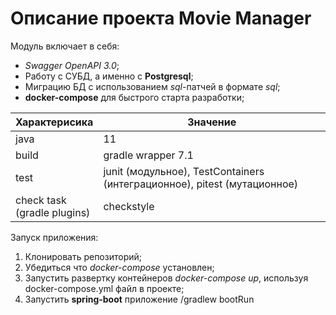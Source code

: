 # Описание проекта Movie Manager

Модуль включает в себя:
* *Swagger OpenAPI 3.0*;
* Работу с СУБД, а именно с **Postgresql**;
* Миграцию БД с использованием *sql*-патчей в формате *sql*;
* **docker-compose** для быстрого старта разработки;

| Характерисика                    | Значение                                                                 |
|----------------------------------|--------------------------------------------------------------------------|
| java                             | 11                                                                       |
| build                            | gradle wrapper 7.1                                                       |
| test                             | junit (модульное), TestContainers (интеграционное), pitest (мутационное) |
| check task <br/>(gradle plugins) | checkstyle                 |
 
Запуск приложения:
1. Клонировать репозиторий;
2. Убедиться что *docker-compose* установлен;
3. Запустить развертку контейнеров *docker-compose up*, используя docker-compose.yml файл в проекте;
4. Запустить **spring-boot** приложение /gradlew bootRun
